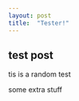 ```yaml
---
layout: post
title:  "Tester!"
---
```


## test post
tis is a random test
<!--more-->
some extra stuff
